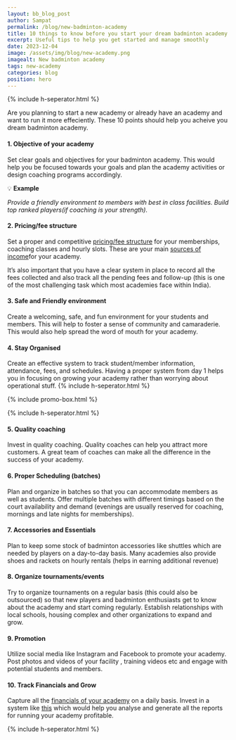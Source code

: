 ```yaml
---
layout: bb_blog_post
author: Sampat
permalink: /blog/new-badminton-academy
title: 10 things to know before you start your dream badminton academy
excerpt: Useful tips to help you get started and manage smoothly
date: 2023-12-04
image: /assets/img/blog/new-academy.png
imagealt: New badminton academy
tags: new-academy
categories: blog
position: hero
---
```

{% include h-seperator.html %}

Are you planning to start a new academy or already have an academy and want to run it more effeciently. These 10 points should help you acheive you dream badminton academy.

#### 1. Objective of your academy
Set clear goals and objectives for your badminton academy. This would help you be focused towards your goals and plan the academy activities or design coaching programs accordingly.

:bulb: **Example**

*Provide a friendly environment to members with best in class facilities. Build top ranked players(if coaching is your strength).*


#### 2. Pricing/fee structure

Set a proper and competitive [pricing/fee structure](/blog/fee-structure-badminton-academy) for your memberships, coaching classes and hourly slots. These are your main [sources of income](/blog/badminton-sources-of-income)for your academy.

It’s also important that you have a clear system in place to record all the fees collected and also track all the pending fees and follow-up (this is one of the most challenging task which most academies face within India).


#### 3. Safe and Friendly environment

Create a welcoming, safe, and fun environment for your students and members. This will help to foster a sense of community and camaraderie. This would also help spread the word of mouth for your academy.


#### 4. Stay Organised

Create an effective system to track student/member information, attendance, fees, and schedules. Having a proper system from day 1 helps you in focusing on growing your academy rather than worrying about operational stuff.
{% include h-seperator.html %}

{% include promo-box.html %}

{% include h-seperator.html %}


#### 5. Quality coaching

Invest in quality coaching. Quality coaches can help you attract more customers. A great team of coaches can make all the difference in the success of your academy.

#### 6. Proper Scheduling (batches)
Plan and organize in batches so that you can accommodate members as well as students. Offer multiple batches with different timings based on the court availability and demand (evenings are usually reserved for coaching, mornings and late nights for memberships).

#### 7. Accessories and Essentials
Plan to keep some stock of badminton accessories like shuttles which are needed by players on a day-to-day basis. Many academies also provide shoes and rackets on hourly rentals (helps in earning additional revenue)

#### 8. Organize tournaments/events
Try to organize tournaments on a regular basis (this could also be outsourced) so that new players and badminton enthusiasts get to know about the academy and start coming regularly. Establish relationships with local schools, housing complex and other organizations to expand and grow.

#### 9. Promotion
Utilize social media like Instagram and Facebook to promote your academy. Post photos and videos of your facility , training videos etc and engage with potential students and members.

#### 10. Track Financials and Grow
Capture all the [financials of your academy](/tracking-academy-income) on a daily basis. Invest in a system like [this](https://badmintonbuddy.com) which would help you analyse and generate all the reports for running your academy profitable.

{% include h-seperator.html %}